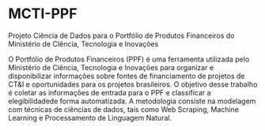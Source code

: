 # MCTI-PPF
Projeto Ciência de Dados para o Portfólio de Produtos Financeiros do Ministério de CIência, Tecnologia e Inovações

O Portfólio de Produtos Financeiros (PPF) é uma ferramenta utilizada pelo Ministério de Ciência, Tecnologia e Inovações para organizar e disponibilizar informações sobre fontes de financiamento de projetos de CT&I e oportunidades para os projetos brasileiros.  O objetivo desse  trabalho  é  coletar  as  informações  de  entrada  para  o  PPF  e  classificar  a  elegibilidadede forma automatizada.  A metodologia consiste na modelagem com técnicas de ciências de dados, tais como Web Scraping, Machine Learning e Processamento de Linguagem Natural.
